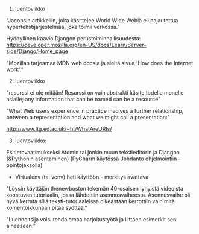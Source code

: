 1. luentoviikko

"Jacobsin artikkeliin, joka käsittelee World Wide Webiä eli hajautettua hypertekstijärjestelmää, joka toimii verkossa."

Hyödyllinen kaavio Djangon perustoiminnallisuudesta: https://developer.mozilla.org/en-US/docs/Learn/Server-side/Django/Home_page

"Mozillan tarjoamaa MDN web docsia ja sieltä sivua 'How does the Internet work'."

2. luentoviikko

"resurssi ei ole mitään! Resurssi on vain abstrakti käsite todella monelle asialle; any information that can be named can be a resource"

"What Web users experience in practice involves a further relationship, between a representation and what we might call a presentation:"

http://www.ltg.ed.ac.uk/~ht/WhatAreURIs/

3. luentoviikko:

Esitietovaatimukseksi Atomin tai jonkin muun tekstieditorin ja Djangon (&Pythonin asentaminen) (PyCharm käytössä Johdanto ohjelmointiin -opintojaksolla)

* Virtualenv (tai venv) heti käyttöön - merkitys avattava

"Löysin käyttäjän thenewboston tekemän 40-osaisen lyhyistä videoista koostuvan tutoriaalin, jossa lähdettiin asennusvaiheesta.  Asennusvaihe oli hyvä kerrata sillä teksti-tutoriaaleissa oikeastaan kerrottiin vain mitä komentoikkunaan pitää syöttää."

"Luennoitsija voisi tehdä omaa harjoitustyötä ja liittäen esimerkit sen aiheeseen."
